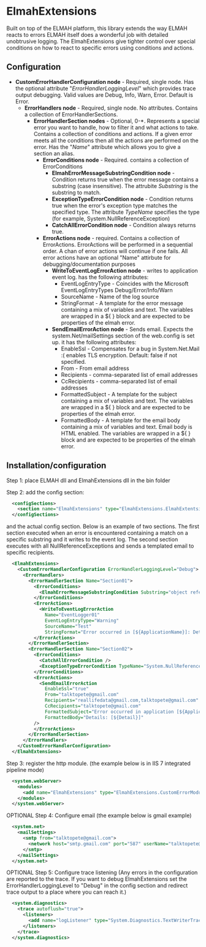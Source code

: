 ElmahExtensions
===============

Built on top of the ELMAH platform, this library extends the way ELMAH reacts to errors
ELMAH itself does a wonderful job with detailed unobtrusive logging. The ElmahExtensions give tighter control over special conditions on how to react to specific errors using conditions and actions.

## Configuration

* **CustomErrorHandlerConfiguration node** - Required, single node. Has the optional attribute "*ErrorHandlerLoggingLevel*" which provides trace output debugging. Valid values are Debug, Info, Warn, Error. Default is Error.
  * **ErrorHandlers node** - Required, single node. No attributes. Contains a collection of ErrorHandlerSections.
     * **ErrorHandlerSection nodes** - Optional, 0-*. Represents a special error you want to handle, how to filter it and what actions to take. Contains a collection of conditions and actions. If a given error meets all the conditions then all the actions are performed on the error. Has the "*Name*" attribute which allows you to give a section an alias.
         * **ErrorConditions node** - Required. contains a collection of ErrorConditions
             * **ElmahErrorMessageSubstringCondition node** - Condition returns true when the error message contains a substring (case insensitive). The attrubite *Substring* is the substring to match.
             * **ExceptionTypeErrorCondition node** - Condition returns true when the error's exception type matches the specified type. The attribute *TypeName* specifies the type (for example, System.NullReferenceException)
             * **CatchAllErrorCondition node** - Condition always returns true.
         * **ErrorActions node** - required. Contains a collection of ErrorActions. ErrorActions will be performed in a sequential order. A chan of error actions will continue if one fails. All error actions have an optional "Name" attirbute for debugging/documentation purposes
             * **WriteToEventLogErrorAction node** - writes to application event log. has the following attributes:
                 * EventLogEntryType - Coincides with the Microsoft EventLogEntryTypes Debug/Error/Info/Warn
                 * SourceName - Name of the log source
                 * StringFormat - A template for the error message containing a mix of variables and text. The variables are wrapped in a ${ } block and are expected to be properties of the elmah error.
             * **SendEmailErrorAction node** - Sends email. Expects the system.Net/mailSettings section of the web.config is set up. it has the following attributes:
                 * EnableSsl - Compensates for a bug in System.Net.Mail :( enables TLS encryption. Default: false if not specified.
                 * From - From email address
                 * Recipients - comma-separated list of email addresses
                 * CcRecipients - comma-separated list of email addresses
                 * FormattedSubject - A template for the subject containing a mix of variables and text. The variables are wrapped in a ${ } block and are expected to be properties of the elmah error.
                 * FormattedBody - A template for the email body containing a mix of variables and text. Email body is HTML enabled. The variables are wrapped in a ${ } block and are expected to be properties of the elmah error.







## Installation/configuration

Step 1: place ELMAH dll and ElmahExtensions dll in the bin folder

Step 2: add the config section:
```xml
  <configSections>
    <section name="ElmahExtensions" type="ElmahExtensions.ElmahExtentsionsConfigurationSectionHandler, ElmahExtensions"/>
  </configSections>
```
and the actual config section. Below is an example of two sections. The first section executed when an error is encountered containing a match on a specific substring and it writes to the event log. 
The second section executes with all NullReferenceExceptions and sends a templated email to specific recipients.
```xml
  <ElmahExtensions>
    <CustomErrorHandlerConfiguration ErrorHandlerLoggingLevel="Debug">
      <ErrorHandlers>
        <ErrorHandlerSection Name="Section01">
          <ErrorConditions>
            <ElmahErrorMessageSubstringCondition Substring="object reference not set" />
          </ErrorConditions>
          <ErrorActions>
            <WriteToEventLogErrorAction
              Name="EventLogger01"
              EventLogEntryType="Warning"
              SourceName="Test"
              StringFormat="Error occurred in [${ApplicationName}]: Details: [${Detail}]" />
          </ErrorActions>
        </ErrorHandlerSection>
        <ErrorHandlerSection Name="Section02">
          <ErrorConditions>
            <CatchAllErrorCondition />
            <ExceptionTypeErrorCondition TypeName="System.NullReferenceException"/>
          </ErrorConditions>
          <ErrorActions>
            <SendEmailErrorAction
              EnableSsl="true"
              From="talktopete@gmail.com"
              Recipients="reallifedata@gmail.com,talktopete@gmail.com"
              CcRecipients="talktopete@gmail.com"
              FormattedSubject="Error occurred in application [${ApplicationName}]"
              FormattedBody="Details: [${Detail}]"
          />
          </ErrorActions>
        </ErrorHandlerSection>
      </ErrorHandlers>
    </CustomErrorHandlerConfiguration>
  </ElmahExtensions>
```

Step 3: register the http module. (the example below is in IIS 7 integrated pipeline mode)
```xml
  <system.webServer>
    <modules>
      <add name="ElmahExtensions" type="ElmahExtensions.CustomErrorModule, ElmahExtensions"/>
    </modules>
  </system.webServer>
```

OPTIONAL Step 4: Configure email (the example below is gmail example)
```xml
  <system.net>
    <mailSettings>
      <smtp from="talktopete@gmail.com">
        <network host="smtp.gmail.com" port="587" userName="talktopete@gmail.com" password="xxx" />
      </smtp>
    </mailSettings>
  </system.net>
```
OPTIONAL Step 5: Configure trace listening (Any errors in the configuration are reported to the trace. If you want to debug ElmahExtensions set the ErrorHandlerLoggingLevel to "Debug" in the config section and redirect trace output to a place where you can reach it.)
```xml
  <system.diagnostics>
    <trace autoflush="true">
      <listeners>
        <add name="logListener" type="System.Diagnostics.TextWriterTraceListener" initializeData="cat.log" />
      </listeners>
    </trace>
  </system.diagnostics>
```